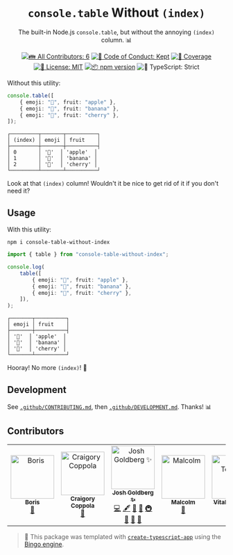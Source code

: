 <h1 align="center"><code>console.table</code> Without <code>(index)</code></h1>

<p align="center">
	The built-in Node.js <code>console.table</code>, but without the annoying <code>(index)</code> column.
	📊
</p>

<p align="center">
	<!-- prettier-ignore-start -->
	<!-- ALL-CONTRIBUTORS-BADGE:START - Do not remove or modify this section -->
	<a href="#contributors" target="_blank"><img alt="👪 All Contributors: 6" src="https://img.shields.io/badge/%F0%9F%91%AA_all_contributors-6-21bb42.svg" /></a>
<!-- ALL-CONTRIBUTORS-BADGE:END -->
	<!-- prettier-ignore-end -->
	<a href="https://github.com/JoshuaKGoldberg/console-table-without-index/blob/main/.github/CODE_OF_CONDUCT.md" target="_blank"><img alt="🤝 Code of Conduct: Kept" src="https://img.shields.io/badge/%F0%9F%A4%9D_code_of_conduct-kept-21bb42" /></a>
	<a href="https://codecov.io/gh/JoshuaKGoldberg/console-table-without-index" target="_blank"><img alt="🧪 Coverage" src="https://img.shields.io/codecov/c/github/JoshuaKGoldberg/console-table-without-index?label=%F0%9F%A7%AA%20coverage" /></a>
	<a href="https://github.com/JoshuaKGoldberg/console-table-without-index/blob/main/LICENSE.md" target="_blank"><img alt="📝 License: MIT" src="https://img.shields.io/badge/%F0%9F%93%9D_license-MIT-21bb42.svg" /></a>
	<a href="http://npmjs.com/package/console-table-without-index" target="_blank"><img alt="📦 npm version" src="https://img.shields.io/npm/v/console-table-without-index?color=21bb42&label=%F0%9F%93%A6%20npm" /></a>
	<img alt="💪 TypeScript: Strict" src="https://img.shields.io/badge/%F0%9F%92%AA_typescript-strict-21bb42.svg" />
</p>

Without this utility:

```ts
console.table([
	{ emoji: "🍏", fruit: "apple" },
	{ emoji: "🍌", fruit: "banana" },
	{ emoji: "🍒", fruit: "cherry" },
]);
```

```plaintext
┌─────────┬───────┬──────────┐
│ (index) │ emoji │ fruit    │
├─────────┼───────┼──────────┤
│ 0       │ '🍏'  │ 'apple'  │
│ 1       │ '🍌'  │ 'banana' │
│ 2       │ '🍒'  │ 'cherry' │
└─────────┴───────┴──────────┘
```

Look at that `(index)` column!
Wouldn't it be nice to get rid of it if you don't need it?

## Usage

With this utility:

```shell
npm i console-table-without-index
```

```ts
import { table } from "console-table-without-index";

console.log(
	table([
		{ emoji: "🍏", fruit: "apple" },
		{ emoji: "🍌", fruit: "banana" },
		{ emoji: "🍒", fruit: "cherry" },
	]),
);
```

```plaintext
┌───────┬──────────┐
│ emoji │ fruit    │
├───────┼──────────┤
│ '🍏'  │ 'apple'  │
│ '🍌'  │ 'banana' │
│ '🍒'  │ 'cherry' │
└───────┴──────────┘
```

Hooray!
No more `(index)`!
🙌

## Development

See [`.github/CONTRIBUTING.md`](./.github/CONTRIBUTING.md), then [`.github/DEVELOPMENT.md`](./.github/DEVELOPMENT.md).
Thanks! 📊

## Contributors

<!-- spellchecker: disable -->
<!-- ALL-CONTRIBUTORS-LIST:START - Do not remove or modify this section -->
<!-- prettier-ignore-start -->
<!-- markdownlint-disable -->
<table>
  <tbody>
    <tr>
      <td align="center"><a href="https://yboris.dev"><img src="https://avatars.githubusercontent.com/u/17264277?v=4?s=100" width="100px;" alt="Boris"/><br /><sub><b>Boris</b></sub></a><br /><a href="#ideas-whyboris" title="Ideas, Planning, & Feedback">🤔</a></td>
      <td align="center"><a href="https://www.craigory.dev/"><img src="https://avatars.githubusercontent.com/u/6933928?v=4?s=100" width="100px;" alt="Craigory Coppola"/><br /><sub><b>Craigory Coppola</b></sub></a><br /><a href="#ideas-AgentEnder" title="Ideas, Planning, & Feedback">🤔</a></td>
      <td align="center"><a href="http://www.joshuakgoldberg.com/"><img src="https://avatars.githubusercontent.com/u/3335181?v=4?s=100" width="100px;" alt="Josh Goldberg ✨"/><br /><sub><b>Josh Goldberg ✨</b></sub></a><br /><a href="https://github.com/JoshuaKGoldberg/console-table-without-index/commits?author=JoshuaKGoldberg" title="Code">💻</a> <a href="#content-JoshuaKGoldberg" title="Content">🖋</a> <a href="https://github.com/JoshuaKGoldberg/console-table-without-index/commits?author=JoshuaKGoldberg" title="Documentation">📖</a> <a href="#ideas-JoshuaKGoldberg" title="Ideas, Planning, & Feedback">🤔</a> <a href="#infra-JoshuaKGoldberg" title="Infrastructure (Hosting, Build-Tools, etc)">🚇</a> <a href="#maintenance-JoshuaKGoldberg" title="Maintenance">🚧</a> <a href="#projectManagement-JoshuaKGoldberg" title="Project Management">📆</a> <a href="#tool-JoshuaKGoldberg" title="Tools">🔧</a></td>
      <td align="center"><a href="https://github.com/noinkling"><img src="https://avatars.githubusercontent.com/u/4338251?v=4?s=100" width="100px;" alt="Malcolm"/><br /><sub><b>Malcolm</b></sub></a><br /><a href="https://github.com/JoshuaKGoldberg/console-table-without-index/issues?q=author%3Anoinkling" title="Bug reports">🐛</a></td>
      <td align="center"><a href="https://github.com/vitaly-t"><img src="https://avatars.githubusercontent.com/u/5108906?v=4?s=100" width="100px;" alt="Vitaly Tomilov"/><br /><sub><b>Vitaly Tomilov</b></sub></a><br /><a href="https://github.com/JoshuaKGoldberg/console-table-without-index/issues?q=author%3Avitaly-t" title="Bug reports">🐛</a></td>
      <td align="center"><a href="https://www.fiskercheung.com/"><img src="https://avatars.githubusercontent.com/u/172584?v=4?s=100" width="100px;" alt="fisker Cheung"/><br /><sub><b>fisker Cheung</b></sub></a><br /><a href="https://github.com/JoshuaKGoldberg/console-table-without-index/commits?author=fisker" title="Code">💻</a></td>
    </tr>
  </tbody>
</table>

<!-- markdownlint-restore -->
<!-- prettier-ignore-end -->

<!-- ALL-CONTRIBUTORS-LIST:END -->
<!-- spellchecker: enable -->

> 💝 This package was templated with [`create-typescript-app`](https://github.com/JoshuaKGoldberg/create-typescript-app) using the [Bingo engine](https://create.bingo).
